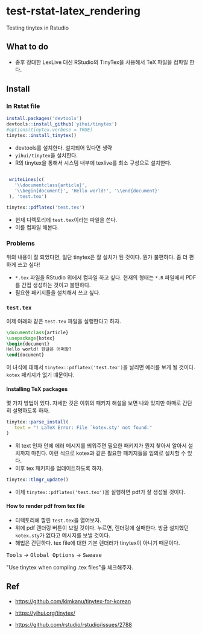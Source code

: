 # test-rstat-latex_rendering
Testing tinytex in Rstudio

## What to do 

- 중후 장대한 LexLive 대신 RStudio의 TinyTex을 사용해서 TeX 파일을 컴파일 한다. 

## Install 

### In Rstat file 

```R
install.packages('devtools')
devtools::install_github('yihui/tinytex')
#options(tinytex.verbose = TRUE)
tinytex::install_tinytex()
```

- devtools를 설치한다. 설치되어 있다면 생략 
- `yihui/tinytex`을 설치한다. 
- R의 tinytex을 통해서 시스템 내부에 texlive를 최소 구성으로 설치한다. 


```R

 writeLines(c(
   '\\documentclass{article}',
   '\\begin{document}', 'Hello world!', '\\end{document}'
 ), 'test.tex')
 
tinytex::pdflatex('test.tex')
```

- 현재 디렉토리에 `test.tex`이라는 파일을 쓴다. 
- 이를 컴파일 해본다. 


### Problems 

위의 내용이 잘 되었다면, 일단 tinytex은 잘 설치가 된 것이다. 뭔가 불편하다. 좀 더 편하게 쓰고 싶다! 

- `*.tex` 파일을 RStudio 위에서 컴파일 하고 싶다. 현재의 형태는 `*.R` 파일에서 PDF를 간접 생성하는 것이고 불편하다. 
- 필요한 패키지들을 설치해서 쓰고 싶다. 


### `test.tex`

이제 아래와 같은 `test.tex` 파일을 실행한다고 하자. 

```tex
\documentclass{article}
\usepackage{kotex}
\begin{document}
Hello world! 한글은 어떠함?
\end{document}
```

이 녀석에 대해서 `tinytex::pdflatex('test.tex')`을 날리면 에러를 보게 될 것이다. `kotex` 패키지가 없기 떄문이다. 


#### Installing TeX packages 

몇 가지 방법이 있다. 자세한 것은 이휘의 패키지 해설을 보면 나와 있지만 야매로 간단히 설명하도록 하자. 

```R
tinytex::parse_install(
   text = "! LaTeX Error: File `kotex.sty' not found."
)
```

- 위 text 인자 안에 에러 메시지를 띄워주면 필요한 패키지가 뭔지 찾아서 알아서 설치까지 마친다. 이런 식으로 kotex과 같은 필요한 패키지들을 임의로 설치할 수 있다. 
- 이후 tex 패키지를 업데이트하도록 하자. 

```R
tinytex::tlmgr_update()
```

- 이제 `tinytex::pdflatex('test.tex')`을 실행하면 pdf가 잘 생성될 것이다. 


#### How to render pdf from tex file 

- 디렉토리에 깔린 `test.tex`을 열어보자. 
- 위에 pdf 렌더링 버튼이 보일 것이다. 누르면, 렌더링에 실패한다. 방금 설치했던 `kotex.sty`가 없다고 메시지를 보낼 것이다. 
- 해법은 간단하다. tex file에 대한 기본 렌더러가 tinytex이 아니기 때문이다. 

<kbd>Tools</kbd> -> <kbd>Global Options</kbd> -> <kbd>Sweave</kbd>

"Use tinytex when compling .tex files"을 체크해주자. 




## Ref 

- https://github.com/kimkanu/tinytex-for-korean

- https://yihui.org/tinytex/

- https://github.com/rstudio/rstudio/issues/2788